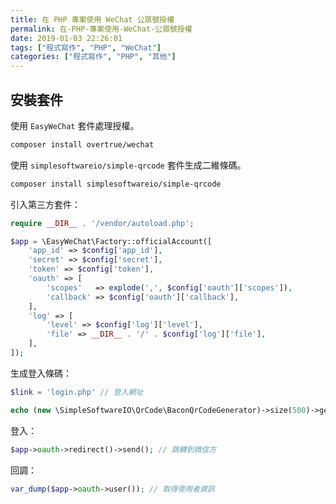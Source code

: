 ```yaml
---
title: 在 PHP 專案使用 WeChat 公眾號授權
permalink: 在-PHP-專案使用-WeChat-公眾號授權
date: 2019-01-03 22:26:01
tags: ["程式寫作", "PHP", "WeChat"]
categories: ["程式寫作", "PHP", "其他"]
---
```


## 安裝套件

使用 `EasyWeChat` 套件處理授權。

```BASH
composer install overtrue/wechat
```

使用 `simplesoftwareio/simple-qrcode` 套件生成二維條碼。

```BASH
composer install simplesoftwareio/simple-qrcode
```

引入第三方套件：

```PHP
require __DIR__ . '/vendor/autoload.php';

$app = \EasyWeChat\Factory::officialAccount([
    'app_id' => $config['app_id'],
    'secret' => $config['secret'],
    'token' => $config['token'],
    'oauth' => [
        'scopes'   => explode(',', $config['oauth']['scopes']),
        'callback' => $config['oauth']['callback'],
    ],
    'log' => [
        'level' => $config['log']['level'],
        'file' => __DIR__ . '/' . $config['log']['file'],
    ],
]);
```

生成登入條碼：

```PHP
$link = 'login.php' // 登入網址

echo (new \SimpleSoftwareIO\QrCode\BaconQrCodeGenerator)->size(500)->generate($link);
```

登入：

```PHP
$app->oauth->redirect()->send(); // 跳轉到微信方
```

回調：

```PHP
var_dump($app->oauth->user()); // 取得使用者資訊
```
